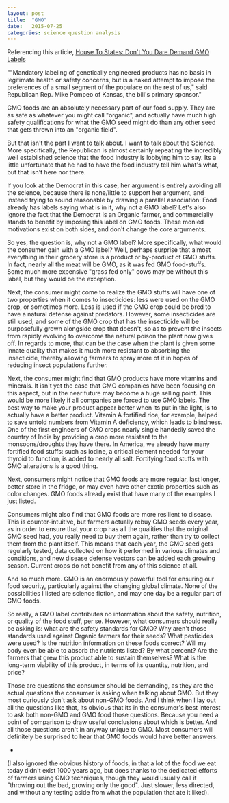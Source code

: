 ```yaml
---
layout: post
title:  "GMO"
date:   2015-07-25
categories: science question analysis
---
```


Referencing this article, [House To States: Don't You Dare Demand GMO Labels](http://www.npr.org/sections/thesalt/2015/07/23/425664015/house-to-states-dont-you-dare-demand-gmo-labels)

""Mandatory labeling of genetically engineered products has no basis in legitimate health or safety concerns, but is a naked attempt to impose the preferences of a small segment of the populace on the rest of us," said Republican Rep. Mike Pompeo of Kansas, the bill's primary sponsor."

GMO foods are an absolutely necessary part of our food supply. They are as safe as whatever you might call "organic", and actually have much high safety qualifications for what the GMO seed might do than any other seed that gets thrown into an "organic field".

But that isn't the part I want to talk about. I want to talk about the Science. More specifically, the Republican is almost certainly repeating the incredibly well established science that the food industry is lobbying him to say. Its a little unfortunate that he had to have the food industry tell him what's what, but that isn't here nor there.

If you look at the Democrat in this case, her argument is entirely avoiding all the science, because there is none/little to support her argument, and instead trying to sound reasonable by drawing a parallel association: Food already has labels saying what is in it, why not a GMO label? Let's also ignore the fact that the Democrat is an Organic farmer, and commercially stands to benefit by imposing this label on GMO foods. These monied motivations exist on both sides, and don't change the core arguments.

So yes, the question is, why not a GMO label? More specifically, what would the consumer gain with a GMO label? Well, perhaps surprise that almost everything in their grocery store is a product or by-product of GMO stuffs. In fact, nearly all the meat will be GMO, as it was fed GMO food-stuffs. Some much more expensive "grass fed only" cows may be without this label, but they would be the exception.

Next, the consumer might come to realize the GMO stuffs will have one of two properties when it comes to insecticides: less were used on the GMO crop, or sometimes more. Less is used if the GMO crop could be bred to have a natural defense against predators. However, some insecticides are still used, and some of the GMO crop that has the insecticide will be purposefully grown alongside crop that doesn't, so as to prevent the insects from rapidly evolving to overcome the natural poison the plant now gives off. In regards to more, that can be the case when the plant is given some innate quality that makes it much more resistant to absorbing the insecticide, thereby allowing farmers to spray more of it in hopes of reducing insect populations further.

Next, the consumer might find that GMO products have more vitamins and minerals. It isn't yet the case that GMO companies have been focusing on this aspect, but in the near future may become a huge selling point. This would be more likely if all companies are forced to use GMO labels. The best way to make your product appear better when its put in the light, is to actually have a better product. Vitamin A fortified rice, for example, helped to save untold numbers from Vitamin A deficiency, which leads to blindness. One of the first engineers of GMO crops nearly single handedly saved the country of India by providing a crop more resistant to the monsoons/droughts they have there. In America, we already have many fortified food stuffs: such as iodine, a critical element needed for your thyroid to function, is added to nearly all salt. Fortifying food stuffs with GMO alterations is a good thing.

Next, consumers might notice that GMO foods are more regular, last longer, better store in the fridge, or may even have other exotic properties such as color changes. GMO foods already exist that have many of the examples I just listed.

Consumers might also find that GMO foods are more resilient to disease. This is counter-intuitive, but farmers actually rebuy GMO seeds every year, as in order to ensure that your crop has all the qualities that the original GMO seed had, you really need to buy them again, rather than try to collect them from the plant itself. This means that each year, the GMO seed gets regularly tested, data collected on how it performed in various climates and conditions, and new disease defense vectors can be added each growing season. Current crops do not benefit from any of this science at all.

And so much more. GMO is an enormously powerful tool for ensuring our food security, particularly against the changing global climate. None of the possibilities I listed are science fiction, and may one day be a regular part of GMO foods.

So really, a GMO label contributes no information about the safety, nutrition, or quality of the food stuff, per se. However, what consumers should really be asking is: what are the safety standards for GMO? Why aren't those standards used against Organic farmers for their seeds? What pesticides were used? Is the nutrition information on these foods correct? Will my body even be able to absorb the nutrients listed? By what percent? Are the farmers that grew this product able to sustain themselves? What is the long-term viability of this product, in terms of its quantity, nutrition, and price?

Those are questions the consumer should be demanding, as they are the actual questions the consumer is asking when talking about GMO. But they most curiously don't ask about non-GMO foods. And I think when I lay out all the questions like that, its obvious that its in the consumer's best interest to ask both non-GMO and GMO food those questions. Because you need a point of comparison to draw useful conclusions about which is better. And all those questions aren't in anyway unique to GMO. Most consumers will definitely be surprised to hear that GMO foods would have better answers.

-

(I also ignored the obvious history of foods, in that a lot of the food we eat today didn't exist 1000 years ago, but does thanks to the dedicated efforts of farmers using GMO techniques, though they would usually call it "throwing out the bad, growing only the good". Just slower, less directed, and without any testing aside from what the population that ate it liked).